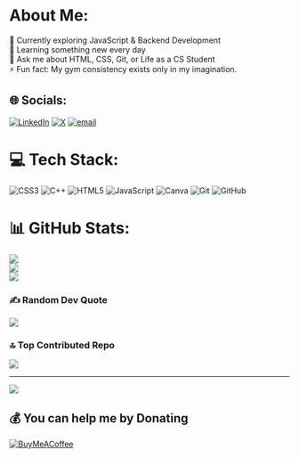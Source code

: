 #  About Me:
🔭 Currently exploring JavaScript & Backend Development<br>🌱 Learning something new every day<br>💬 Ask me about HTML, CSS, Git, or Life as a CS Student<br>⚡ Fun fact: My gym consistency exists only in my imagination.


## 🌐 Socials:
[![LinkedIn](https://img.shields.io/badge/LinkedIn-%230077B5.svg?logo=linkedin&logoColor=white)](https://linkedin.com/in/https://www.linkedin.com/in/dhruv-mittal-38957830a/) [![X](https://img.shields.io/badge/X-black.svg?logo=X&logoColor=white)](https://x.com/https://x.com/its_dhruv_here_) [![email](https://img.shields.io/badge/Email-D14836?logo=gmail&logoColor=white)](mailto:mittal2006dhruv@gmail.com) 

# 💻 Tech Stack:
![CSS3](https://img.shields.io/badge/css3-%231572B6.svg?style=for-the-badge&logo=css3&logoColor=white) ![C++](https://img.shields.io/badge/c++-%2300599C.svg?style=for-the-badge&logo=c%2B%2B&logoColor=white) ![HTML5](https://img.shields.io/badge/html5-%23E34F26.svg?style=for-the-badge&logo=html5&logoColor=white) ![JavaScript](https://img.shields.io/badge/javascript-%23323330.svg?style=for-the-badge&logo=javascript&logoColor=%23F7DF1E) ![Canva](https://img.shields.io/badge/Canva-%2300C4CC.svg?style=for-the-badge&logo=Canva&logoColor=white) ![Git](https://img.shields.io/badge/git-%23F05033.svg?style=for-the-badge&logo=git&logoColor=white) ![GitHub](https://img.shields.io/badge/github-%23121011.svg?style=for-the-badge&logo=github&logoColor=white)
# 📊 GitHub Stats:
![](https://github-readme-stats.vercel.app/api?username=its-dhruv-here&theme=default&hide_border=false&include_all_commits=false&count_private=false)<br/>
![](https://nirzak-streak-stats.vercel.app/?user=its-dhruv-here&theme=default&hide_border=false)<br/>
![](https://github-readme-stats.vercel.app/api/top-langs/?username=its-dhruv-here&theme=default&hide_border=false&include_all_commits=false&count_private=false&layout=compact)

### ✍️ Random Dev Quote
![](https://quotes-github-readme.vercel.app/api?type=horizontal&theme=radical)

### 🔝 Top Contributed Repo
![](https://github-contributor-stats.vercel.app/api?username=its-dhruv-here&limit=5&theme=default&combine_all_yearly_contributions=true)

---
[![](https://visitcount.itsvg.in/api?id=its-dhruv-here&icon=0&color=0)](https://visitcount.itsvg.in)

  ## 💰 You can help me by Donating
  [![BuyMeACoffee](https://img.shields.io/badge/Buy%20Me%20a%20Coffee-ffdd00?style=for-the-badge&logo=buy-me-a-coffee&logoColor=black)](https://buymeacoffee.com/coff.ee/its_dhruv_here) 

  
<!-- Proudly created with GPRM ( https://gprm.itsvg.in ) -->
